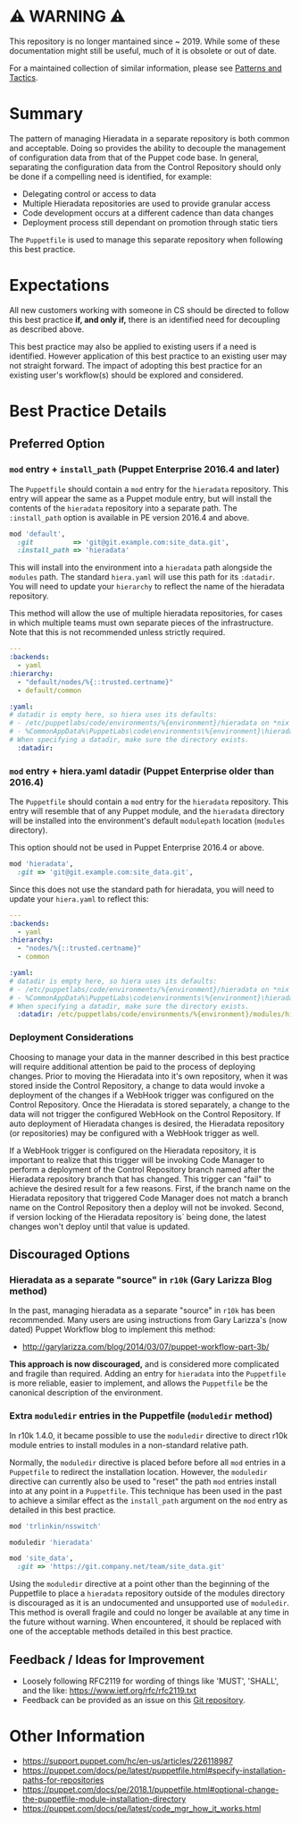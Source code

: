 # ⚠ WARNING ⚠

This repository is no longer mantained since ~ 2019. While some of these documentation might still be useful, much of it is obsolete or out of date.

For a maintained collection of similar information, please see [Patterns and Tactics](https://puppet.com/docs/patterns-and-tactics).
# Summary

The pattern of managing Hieradata in a separate repository is both common and
acceptable. Doing so provides the ability to decouple the management of
configuration data from that of the Puppet code base. In general, separating the
configuration data from the Control Repository should only be done if a
compelling need is identified, for example:

* Delegating control or access to data
* Multiple Hieradata repositories are used to provide granular access
* Code development occurs at a different cadence than data changes
* Deployment process still dependant on promotion through static tiers

The `Puppetfile` is used to manage this separate repository when following this
best practice.


# Expectations

All new customers working with someone in CS should be directed to follow this
best practice **if, and only if,** there is an identified need for decoupling
as described above.

This best practice may also be applied to existing users if a need is
identified. However application of this best practice to an existing user may
not straight forward. The impact of adopting this best practice for an existing
user's workflow(s) should be explored and considered.


# Best Practice Details

## Preferred Option

### `mod` entry + `install_path` (Puppet Enterprise 2016.4 and later)

The `Puppetfile` should contain a `mod` entry for the `hieradata` repository.
This entry will appear the same as a Puppet module entry, but will install the
contents of the `hieradata` repository into a separate path. The `:install_path`
option is available in PE version 2016.4 and above.

```ruby
mod 'default',
  :git          => 'git@git.example.com:site_data.git',
  :install_path => 'hieradata'
```

This will install into the environment into a `hieradata` path alongside the
`modules` path. The standard `hiera.yaml` will use this path for its `:datadir`.
You will need to update your `hierarchy` to reflect the name of the hieradata
repository.

This method will allow the use of multiple hieradata repositories, for cases in
which multiple teams must own separate pieces of the infrastructure. Note that
this is not recommended unless strictly required.

```yaml
---
:backends:
  - yaml
:hierarchy:
  - "default/nodes/%{::trusted.certname}"
  - default/common

:yaml:
# datadir is empty here, so hiera uses its defaults:
# - /etc/puppetlabs/code/environments/%{environment}/hieradata on *nix
# - %CommonAppData%\PuppetLabs\code\environments\%{environment}\hieradata on Windows
# When specifying a datadir, make sure the directory exists.
  :datadir:
```

### `mod` entry + hiera.yaml datadir (Puppet Enterprise older than 2016.4)

The `Puppetfile` should contain a `mod` entry for the `hieradata` repository.
This entry will resemble that of any Puppet module, and the `hieradata`
directory will be installed into the environment's default `modulepath` location
(`modules` directory).

This option should not be used in Puppet Enterprise 2016.4 or above.

```ruby
mod 'hieradata',
  :git => 'git@git.example.com:site_data.git',
```

Since this does not use the standard path for hieradata, you will need to update
your `hiera.yaml` to reflect this:


```yaml
---
:backends:
  - yaml
:hierarchy:
  - "nodes/%{::trusted.certname}"
  - common

:yaml:
# datadir is empty here, so hiera uses its defaults:
# - /etc/puppetlabs/code/environments/%{environment}/hieradata on *nix
# - %CommonAppData%\PuppetLabs\code\environments\%{environment}\hieradata on Windows
# When specifying a datadir, make sure the directory exists.
  :datadir: /etc/puppetlabs/code/environments/%{environment}/modules/hieradata
```

### Deployment Considerations

Choosing to manage your data in the manner described in this best practice will
require additional attention be paid to the process of deploying changes. Prior
to moving the Hieradata into it's own repository, when it was stored inside the
Control Repository, a change to data would invoke a deployment of the changes if
a WebHook trigger was configured on the Control Repository. Once the Hieradata
is stored separately, a change to the data will not trigger the configured
WebHook on the Control Repository. If auto deployment of Hieradata changes is
desired, the Hieradata repository (or repositories) may be configured with a
WebHook trigger as well.

If a WebHook trigger is configured on the Hieradata repository, it is important
to realize that this trigger will be invoking Code Manager to perform a
deployment of the Control Repository branch named after the Hieradata repository
branch that has changed. This trigger can "fail" to achieve the desired result
for a few reasons. First, if the branch name on the Hieradata repository that
triggered Code Manager does not match a branch name on the Control Repository
then a deploy will not be invoked.  Second, if version locking of the Hieradata
repository is` being done, the latest changes won't deploy until that value is
updated.


## Discouraged Options

### Hieradata as a separate "source" in `r10k` (Gary Larizza Blog method)

In the past, managing hieradata as a separate "source" in `r10k` has been
recommended.  Many users are using instructions from Gary Larizza's (now dated)
Puppet Workflow blog to implement this method:

* http://garylarizza.com/blog/2014/03/07/puppet-workflow-part-3b/

**This approach is now discouraged,** and is considered more complicated and
fragile than required.  Adding an entry for `hieradata` into the `Puppetfile`
is more reliable, easier to implement, and allows the `Puppetfile` be the
canonical description of the environment.

### Extra `moduledir` entries in the Puppetfile (`moduledir` method)

In r10k 1.4.0, it became possible to use the `moduledir` directive to direct 
r10k module entries to install modules in a non-standard relative path. 

Normally, the `moduledir` directive is placed before before all `mod` entries in
a `Puppetfile` to redirect the installation location. However, the `moduledir`
directive can currently also be used to "reset" the path `mod` entries install
into at any point in a `Puppetfile`.  This technique has been used in the past
to achieve a similar effect as the `install_path` argument on the `mod`
entry as detailed in this best practice.

```ruby
mod 'trlinkin/nsswitch'

moduledir 'hieradata'

mod 'site_data',
  :git => 'https://git.company.net/team/site_data.git'
```

Using the `moduledir` directive at a point other than the beginning of the Puppetfile
to place a `hieradata` repository outside of the modules directory is discouraged 
as it is an undocumented and unsupported use of `moduledir`. This method is overall 
fragile and could no longer be available at any time in the future without warning. 
When encountered, it should be replaced with one of the acceptable methods detailed in 
this best practice.

## Feedback / Ideas for Improvement

* Loosely following RFC2119 for wording of things like 'MUST', 'SHALL', and the
  like: https://www.ietf.org/rfc/rfc2119.txt
* Feedback can be provided as an issue on this [Git
  repository](https://github.com/puppetlabs/best-practices/issues).


# Other Information

* https://support.puppet.com/hc/en-us/articles/226118987
* https://puppet.com/docs/pe/latest/puppetfile.html#specify-installation-paths-for-repositories
* https://puppet.com/docs/pe/2018.1/puppetfile.html#optional-change-the-puppetfile-module-installation-directory
* https://puppet.com/docs/pe/latest/code_mgr_how_it_works.html

